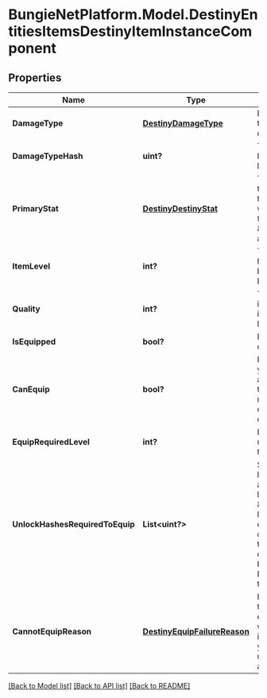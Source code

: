 # BungieNetPlatform.Model.DestinyEntitiesItemsDestinyItemInstanceComponent
## Properties

Name | Type | Description | Notes
------------ | ------------- | ------------- | -------------
**DamageType** | [**DestinyDamageType**](DestinyDamageType.md) | If the item has a damage type, this is the item&#39;s current damage type. | [optional] 
**DamageTypeHash** | **uint?** | The current damage type&#39;s hash, so you can look up localized info and icons for it. | [optional] 
**PrimaryStat** | [**DestinyDestinyStat**](DestinyDestinyStat.md) | The item stat that we consider to be \&quot;primary\&quot; for the item. For instance, this would be \&quot;Attack\&quot; for Weapons or \&quot;Defense\&quot; for armor. | [optional] 
**ItemLevel** | **int?** | The Item&#39;s \&quot;Level\&quot; has the most significant bearing on its stats, such as Light and Power. | [optional] 
**Quality** | **int?** | The \&quot;Quality\&quot; of the item has a lesser - but still impactful - bearing on stats like Light and Power. | [optional] 
**IsEquipped** | **bool?** | Is the item currently equipped on the given character? | [optional] 
**CanEquip** | **bool?** | If this is an equippable item, you can check it here. There are permanent as well as transitory reasons why an item might not be able to be equipped: check cannotEquipReason for details. | [optional] 
**EquipRequiredLevel** | **int?** | If the item cannot be equipped until you reach a certain level, that level will be reflected here. | [optional] 
**UnlockHashesRequiredToEquip** | **List&lt;uint?&gt;** | Sometimes, there are limitations to equipping that are represented by character-level flags called \&quot;unlocks\&quot;.  This is a list of flags that they need in order to equip the item that the character has not met. Use these to look up the descriptions to show in your UI by looking up the relevant DestinyUnlockDefinitions for the hashes. | [optional] 
**CannotEquipReason** | [**DestinyEquipFailureReason**](DestinyEquipFailureReason.md) | If you cannot equip the item, this is a flags enum that enumerates all of the reasons why you couldn&#39;t equip the item. You may need to refine your UI further by using unlockHashesRequiredToEquip and equipRequiredLevel. | [optional] 

[[Back to Model list]](../README.md#documentation-for-models) [[Back to API list]](../README.md#documentation-for-api-endpoints) [[Back to README]](../README.md)

